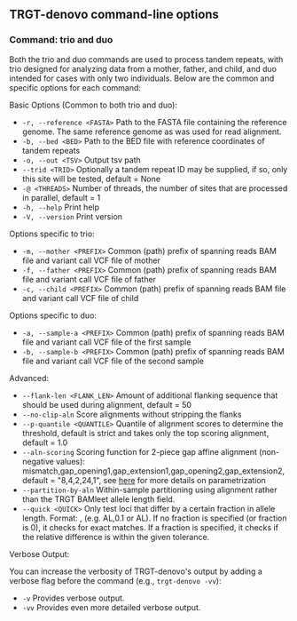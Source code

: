 ## TRGT-denovo command-line options

### Command: trio and duo

Both the trio and duo commands are used to process tandem repeats, with trio designed for analyzing data from a mother, father, and child, and duo intended for cases with only two individuals. Below are the common and specific options for each command:

Basic Options (Common to both trio and duo):
- `-r, --reference <FASTA>` Path to the FASTA file containing the reference genome. The same reference genome as was used for read alignment.
- `-b, --bed <BED>` Path to the BED file with reference coordinates of tandem repeats
- `-o, --out <TSV>` Output tsv path
- `--trid <TRID>` Optionally a tandem repeat ID may be supplied, if so, only this site will be tested, default = None
- `-@ <THREADS>` Number of threads, the number of sites that are processed in parallel, default = 1
- `-h, --help` Print help
- `-V, --version` Print version

Options specific to trio:
- `-m, --mother <PREFIX>` Common (path) prefix of spanning reads BAM file and variant call VCF file of mother
- `-f, --father <PREFIX>` Common (path) prefix of spanning reads BAM file and variant call VCF file of father
- `-c, --child <PREFIX>` Common (path) prefix of spanning reads BAM file and variant call VCF file of child

Options specific to duo:
- `-a, --sample-a <PREFIX>`  Common (path) prefix of spanning reads BAM file and variant call VCF file of the first sample
- `-b, --sample-b <PREFIX>`  Common (path) prefix of spanning reads BAM file and variant call VCF file of the second sample

Advanced:
- `--flank-len <FLANK_LEN>` Amount of additional flanking sequence that should be used during alignment, default = 50
- `--no-clip-aln` Score alignments without stripping the flanks
- `--p-quantile <QUANTILE>` Quantile of alignment scores to determine the threshold, default is strict and takes only the top scoring alignment, default = 1.0
- `--aln-scoring` Scoring function for 2-piece gap affine alignment (non-negative values): mismatch,gap_opening1,gap_extension1,gap_opening2,gap_extension2, default = "8,4,2,24,1", see [here](https://github.com/smarco/WFA2-lib/) for more details on parametrization
- `--partition-by-aln` Within-sample partitioning using alignment rather than the TRGT BAMleet allele length field.
- `--quick <QUICK>` Only test loci that differ by a certain fraction in allele length. Format: <field>,<fraction> (e.g. AL,0.1 or AL). If no fraction is specified (or fraction is 0), it checks for exact matches. If a fraction is specified, it checks if the relative difference is within the given tolerance.

Verbose Output:

You can increase the verbosity of TRGT-denovo's output by adding a verbose flag before the command (e.g., `trgt-denovo -vv`):
- `-v` Provides verbose output.
- `-vv` Provides even more detailed verbose output.